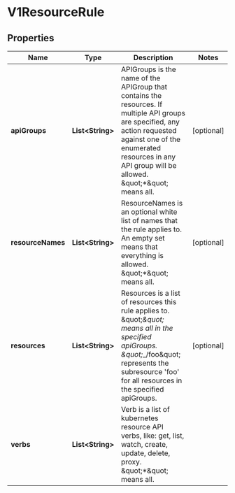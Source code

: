 

# V1ResourceRule

## Properties

Name | Type | Description | Notes
------------ | ------------- | ------------- | -------------
**apiGroups** | **List&lt;String&gt;** | APIGroups is the name of the APIGroup that contains the resources.  If multiple API groups are specified, any action requested against one of the enumerated resources in any API group will be allowed.  \&quot;*\&quot; means all. |  [optional]
**resourceNames** | **List&lt;String&gt;** | ResourceNames is an optional white list of names that the rule applies to.  An empty set means that everything is allowed.  \&quot;*\&quot; means all. |  [optional]
**resources** | **List&lt;String&gt;** | Resources is a list of resources this rule applies to.  \&quot;*\&quot; means all in the specified apiGroups.  \&quot;*_/foo\&quot; represents the subresource &#39;foo&#39; for all resources in the specified apiGroups. |  [optional]
**verbs** | **List&lt;String&gt;** | Verb is a list of kubernetes resource API verbs, like: get, list, watch, create, update, delete, proxy.  \&quot;*\&quot; means all. | 



